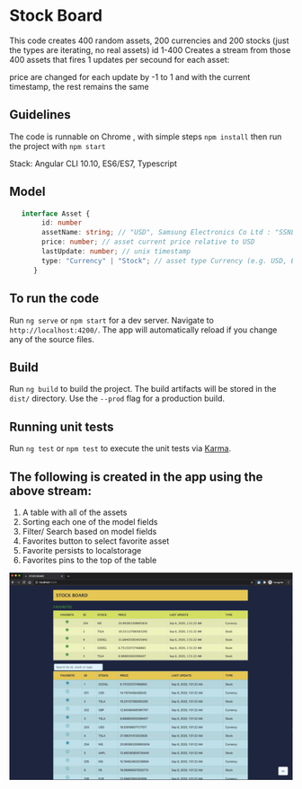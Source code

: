 # Stock Board

This code creates 400 random assets, 200 currencies and 200 stocks (just the types are iterating, no real assets) id 1-400 Creates a stream from those 400 assets that fires 1 updates per secound for each asset:

price are changed for each update by -1 to 1 and with the current timestamp, the rest remains the same


## Guidelines

The code is runnable on Chrome , with simple steps `npm install` then run the project with `npm start`

Stack: Angular CLI 10.10, ES6/ES7, Typescript


## Model 

```typescript
   interface Asset {
	    id: number
	    assetName: string; // "USD", Samsung Electronics Co Ltd : "SSNLF"
	    price: number; // asset current price relative to USD
	    lastUpdate: number; // unix timestamp
	    type: "Currency" | "Stock"; // asset type Currency (e.g. USD, EUR...) or Stock (Samsung, Google)
      }  
```

## To run the code

Run `ng serve` or `npm start` for a dev server. Navigate to `http://localhost:4200/`. The app will automatically reload if you change any of the source files.

## Build

Run `ng build` to build the project. The build artifacts will be stored in the `dist/` directory. Use the `--prod` flag for a production build.

## Running unit tests

Run `ng test` or `npm test` to execute the unit tests via [Karma](https://karma-runner.github.io).

## The following is created in the app using the above stream:

1. A table with all of the assets
2. Sorting each one of the model fields
3. Filter/ Search based on model fields
4. Favorites button to select favorite asset
5. Favorite persists to localstorage
6. Favorites  pins to the top of the table

![alt text](https://github.com/NagashreeBhat/stockboard/blob/master/ScreenCapture/Favorites.png?raw=true)
